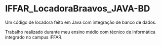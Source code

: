 # IFFAR_LocadoraBraavos_JAVA-BD
Um código de locadora feito em Java com integração de banco de dados.

Trabalho realizado durante meu ensino médio com técnico de informática integrado no campus IFFAR.
